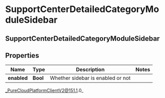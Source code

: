 # SupportCenterDetailedCategoryModuleSidebar

## SupportCenterDetailedCategoryModuleSidebar

## Properties

|Name | Type | Description | Notes|
|------------ | ------------- | ------------- | -------------|
| **enabled** | **Bool** | Whether sidebar is enabled or not | |



_PureCloudPlatformClientV2@151.1.0_
